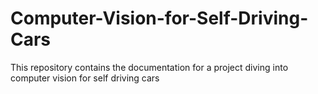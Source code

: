 # Computer-Vision-for-Self-Driving-Cars
This repository contains the documentation for a project diving into computer vision for self driving cars
